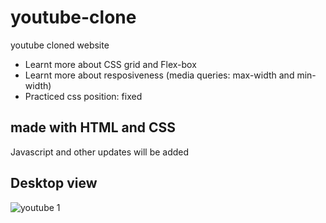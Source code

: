 # youtube-clone
youtube cloned website

* Learnt more about CSS grid and Flex-box
* Learnt more about resposiveness (media queries: max-width and min-width)
* Practiced css position: fixed

## made with HTML and CSS 
Javascript and other updates will be added

## Desktop view
![youtube 1](https://user-images.githubusercontent.com/111725078/211217559-53749b74-292a-4c6d-b623-39497d4749db.JPG)





